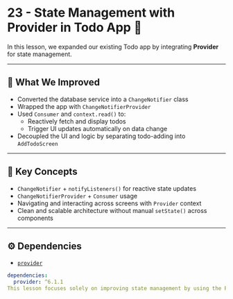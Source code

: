 # 23 - State Management with Provider in Todo App 🧠

In this lesson, we expanded our existing Todo app by integrating **Provider** for state management.

---

## 🧩 What We Improved

- Converted the database service into a `ChangeNotifier` class
- Wrapped the app with `ChangeNotifierProvider`
- Used `Consumer` and `context.read()` to:
  - Reactively fetch and display todos
  - Trigger UI updates automatically on data change
- Decoupled the UI and logic by separating todo-adding into `AddTodoScreen`

---

## 🧪 Key Concepts

- `ChangeNotifier` + `notifyListeners()` for reactive state updates
- `ChangeNotifierProvider` + `Consumer` usage
- Navigating and interacting across screens with `Provider` context
- Clean and scalable architecture without manual `setState()` across components

---

## ⚙️ Dependencies

- [`provider`](https://pub.dev/packages/provider)

```yaml
dependencies:
  provider: ^6.1.1
This lesson focuses solely on improving state management by using the Provider package. Isar database was already integrated in the previous lesson.
